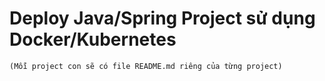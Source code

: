 #  Deploy Java/Spring Project sử dụng Docker/Kubernetes
    (Mỗi project con sẽ có file README.md riêng của từng project)

